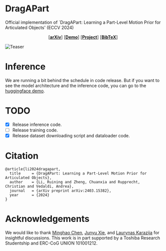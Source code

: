 # DragAPart
Official implementation of `DragAPart: Learning a Part-Level Motion Prior for Articulated Objects' (ECCV 2024)

<p align="center">
  [<a href="https://arxiv.org/abs/2403.15382"><strong>arXiv</strong></a>]
  [<a href="https://huggingface.co/spaces/rayli/DragAPart"><strong>Demo</strong></a>]
  [<a href="https://dragapart.github.io/"><strong>Project</strong></a>]
  [<a href="#citation"><strong>BibTeX</strong></a>]
</p>

![Teaser](https://dragapart.github.io/resources/teaser.png)

# Inference
We are running a bit behind the schedule in code release. But if you want to see the model architecture and the inference code, you can go to the [huggingface demo](https://huggingface.co/spaces/rayli/DragAPart/tree/main).

# TODO
- [x] Release inference code.
- [ ] Release training code.
- [x] Release dataset downloading script and dataloader code.

# Citation

```
@article{li2024dragapart,
  title     = {DragAPart: Learning a Part-Level Motion Prior for Articulated Objects},
  author    = {Li, Ruining and Zheng, Chuanxia and Rupprecht, Christian and Vedaldi, Andrea},
  journal   = {arXiv preprint arXiv:2403.15382},
  year      = {2024}
}
```

# Acknowledgements
We would like to thank [Minghao Chen](https://silent-chen.github.io/), [Junyu Xie](https://scholar.google.com/citations?user=cDMqaTYAAAAJ&hl=en), and [Laurynas Karazija](https://karazijal.github.io/) for insightful discussions.
This work is in part supported by a Toshiba Research Studentship and ERC-CoG UNION 101001212.

